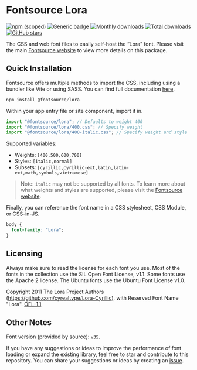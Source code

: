 # Fontsource Lora

[![npm (scoped)](https://img.shields.io/npm/v/@fontsource/lora?color=brightgreen)](https://www.npmjs.com/package/@fontsource/lora) [![Generic badge](https://img.shields.io/badge/fontsource-passing-brightgreen)](https://github.com/fontsource/fontsource) [![Monthly downloads](https://badgen.net/npm/dm/@fontsource/lora)](https://github.com/fontsource/fontsource) [![Total downloads](https://badgen.net/npm/dt/@fontsource/lora)](https://github.com/fontsource/fontsource) [![GitHub stars](https://img.shields.io/github/stars/fontsource/fontsource.svg?style=social&label=Star)](https://github.com/fontsource/fontsource/stargazers)

The CSS and web font files to easily self-host the “Lora” font. Please visit the main [Fontsource website](https://fontsource.org/fonts/lora) to view more details on this package.

## Quick Installation

Fontsource offers multiple methods to import the CSS, including using a bundler like Vite or using SASS. You can find full documentation [here](https://fontsource.org/docs/getting-started/introduction).

```javascript
npm install @fontsource/lora
```

Within your app entry file or site component, import it in.

```javascript
import "@fontsource/lora"; // Defaults to weight 400
import "@fontsource/lora/400.css"; // Specify weight
import "@fontsource/lora/400-italic.css"; // Specify weight and style
```

Supported variables:
- Weights: `[400,500,600,700]`
- Styles: `[italic,normal]`
- Subsets: `[cyrillic,cyrillic-ext,latin,latin-ext,math,symbols,vietnamese]`

> Note: `italic` may not be supported by all fonts. To learn more about what weights and styles are supported, please visit the [Fontsource website](https://fontsource.org/fonts/lora).

Finally, you can reference the font name in a CSS stylesheet, CSS Module, or CSS-in-JS.

```css
body {
  font-family: "Lora";
}
```

## Licensing
Always make sure to read the license for each font you use. Most of the fonts in the collection use the SIL Open Font License, v1.1. Some fonts use the Apache 2 license. The Ubuntu fonts use the Ubuntu Font License v1.0.

Copyright 2011 The Lora Project Authors (https://github.com/cyrealtype/Lora-Cyrillic), with Reserved Font Name "Lora".
[OFL-1.1](https://openfontlicense.org)

## Other Notes
Font version (provided by source): `v35`.

If you have any suggestions or ideas to improve the performance of font loading or expand the existing library, feel free to star and contribute to this repository. You can share your suggestions or ideas by creating an [issue](https://github.com/fontsource/fontsource/issues).